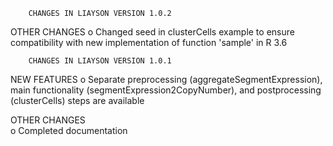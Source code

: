 		CHANGES IN LIAYSON VERSION 1.0.2

OTHER CHANGES
    o Changed seed in clusterCells example to ensure compatibility with new implementation of function 'sample' in R 3.6

		CHANGES IN LIAYSON VERSION 1.0.1

NEW FEATURES
    o Separate preprocessing (aggregateSegmentExpression), main functionality (segmentExpression2CopyNumber), and postprocessing (clusterCells) steps are available

OTHER CHANGES	
    o Completed documentation
